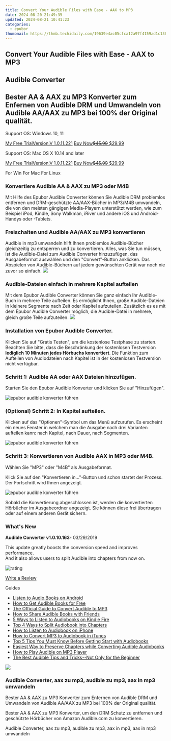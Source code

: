 ```yaml
---
title: Convert Your Audible Files with Ease - AAX to MP3
date: 2024-08-20 21:49:35
updated: 2024-08-21 10:41:23
categories:
  - epubor
thumbnail: https://thmb.techidaily.com/19639e4ac05cfca12a97f4159ad1c138d0c42ce69fcff51c42722b7ff4015400.jpg
---
```


## Convert Your Audible Files with Ease - AAX to MP3

## Audible Converter

## Bester AA & AAX zu MP3 Konverter zum Enfernen von Audible DRM und Umwandeln von Audible AA/AAX zu MP3 bei 100% der Original qualität.

Support OS: Windows 10, 11

[My Free TrialVersion:V 1.0.11.221](https://tools.techidaily.com/epubor/audible-converter/) [Buy Now~~$45.99~~ $29.99](https://tools.techidaily.com/epubor/audible-converter/)

Support OS: Mac OS X 10.14 and later

[My Free TrialVersion:V 1.0.11.221](https://tools.techidaily.com/epubor/audible-converter/) [Buy Now~~$45.99~~ $29.99](https://tools.techidaily.com/epubor/audible-converter/)

For Win For Mac For Linux 



### Konvertiere Audible AA & AAX zu MP3 oder M4B

Mit Hilfe des Epubor Audible Converter können Sie Audible DRM problemlos entfernen und DRM-geschützte AA/AAX-Bücher in MP3/M4B umwandeln, die von den meisten gängigen Media-Playern unterstützt werden, wie zum Beispiel iPod, Kindle, Sony Walkman, iRiver und andere iOS und Android-Handys oder -Tablets.



###  Freischalten und Audible AA/AAX zu MP3 konvertieren

Audible in mp3 umwandeln hilft Ihnen problemlos Audible-Bücher gleichzeitig zu entsperren und zu konvertieren. Alles, was Sie tun müssen, ist die Audible-Datei zum Audible Converter hinzuzufügen, das Ausgabeformat auswählen und den "Convert"-Button anklicken. Das Abspielen von Audible-Büchern auf jedem gewünschten Gerät war noch nie zuvor so einfach. ![](http://www.epubor.com/images/audible-to-mp3.png) 



### Audible-Dateien einfach in mehrere Kapitel aufteilen

Mit dem Epubor Audible Converter können Sie ganz einfach Ihr Audible-Buch in mehrere Teile aufteilen. Es ermöglicht Ihnen, große Audible-Dateien in kleinere Segmente nach Zeit oder Kapitel aufzuteilen. Zusätzlich es es mit dem Epubor Audible Converter möglich, die Audible-Datei in mehrere, gleich große Teile aufzuteilen. ![](http://www.epubor.com/images/split-into-chapters-audible-books.png) 



###  Installation von Epubor Audible Converter.

Klicken Sie auf "Gratis Testen", um die kostenlose Testphase zu starten. Beachten Sie bitte, dass die Beschränkung der kostenlosen Testversion **lediglich 10 Minuten jedes Hörbuchs konvertiert**. Die Funktion zum Aufteilen von Audiodateien nach Kapitel ist in der kostenlosen Testversion nicht verfügbar.

### Schritt 1: Audible AA oder AAX Dateien hinzufügen.

Starten Sie den Epubor Audible Konverter und klicken Sie auf "Hinzufügen". 

![epubor audible konverter führen](https://www.epubor.com/images/uppic/audible-guide-step1.png)

### (Optional) Schritt 2: In Kapitel aufteilen.

Klicken auf das "Optionen"-Symbol um das Menü aufzurufen. Es erscheint ein neues Fenster in welchem man die Ausgabe nach drei Varianten aufteilen kann: nach Kapitel, nach Dauer, nach Segmenten.

![epubor audible konverter führen](https://www.epubor.com/images/uppic/audible-guide-step2.png)

### Schritt 3: Konvertieren von Audible AAX in MP3 oder M4B. 

Wählen Sie "MP3" oder "M4B" als Ausgabeformat. 

Klick Sie auf den "Konvertieren in..."-Button und schon startet der Prozess. Der Fortschritt wird Ihnen angezeigt.

![epubor audible konverter führen](https://www.epubor.com/images/uppic/audible-guide-step3.png)

Sobald die Konvertierung abgeschlossen ist, werden die konvertierten Hörbücher im Ausgabeordner angezeigt. Sie können diese frei übertragen oder auf einem anderen Gerät sichern. 



### What's New

**Audible Converter v1.0.10.163**\- 03/29/2019

This update greatly boosts the conversion speed and improves performance.  
And it also allows users to split Audible into chapters from now on.

![rating](http://www.epubor.com/images/star.png)

[Write a Review](https://tools.techidaily.com/epubor/audible-converter/)

Guides 

* [Listen to Audio Books on Android](https://tools.techidaily.com/epubor/products/)
* [How to Get Audible Books for Free](https://tools.techidaily.com/epubor/products/)
* [The Official Guide to Convert Audible to MP3](https://tools.techidaily.com/epubor/products/)
* [How to Share Audible Books with Friends](https://tools.techidaily.com/epubor/products/)
* [5 Ways to Listen to Audiobooks on Kindle Fire](https://tools.techidaily.com/epubor/products/)
* [Top 4 Ways to Split Audiobook into Chapters](https://tools.techidaily.com/epubor/products/)
* [How to Listen to Audiobook on iPhone](https://tools.techidaily.com/epubor/products/)
* [How to Convert MP3 to Audiobook in iTunes](https://tools.techidaily.com/epubor/products/)
* [Top 5 Tips You Must Know Before Getting Start with Audiobooks](https://tools.techidaily.com/epubor/products/)
* [Easiest Way to Preserve Chapters while Converting Audible Audiobooks](https://tools.techidaily.com/epubor/products/)
* [How to Play Audible on MP3 Player](https://tools.techidaily.com/epubor/products/)
* [The Best Audible Tips and Tricks--Not Only for the Beginner](https://tools.techidaily.com/epubor/products/)

![](http://www.epubor.com/images/product-guide2.jpg) 



### Audible Converter, aax zu mp3, audible zu mp3, aax in mp3 umwandeln

Bester AA & AAX zu MP3 Konverter zum Enfernen von Audible DRM und Umwandeln von Audible AA/AAX zu MP3 bei 100% der Original qualität.

 Bester AA & AAX zu MP3 Konverter, um den DRM Schutz zu entfernen und geschützte Hörbücher von Amazon Audible.com zu konvertieren.

Audible Converter, aax zu mp3, audible zu mp3, aax in mp3, aax in mp3 umwandeln

<ins class="adsbygoogle"
     style="display:block"
     data-ad-format="autorelaxed"
     data-ad-client="ca-pub-7571918770474297"
     data-ad-slot="1223367746"></ins>



<ins class="adsbygoogle"
     style="display:block"
     data-ad-client="ca-pub-7571918770474297"
     data-ad-slot="8358498916"
     data-ad-format="auto"
     data-full-width-responsive="true"></ins>
